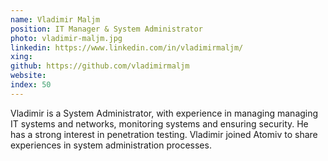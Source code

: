 ```yaml
---
name: Vladimir Maljm
position: IT Manager & System Administrator
photo: vladimir-maljm.jpg
linkedin: https://www.linkedin.com/in/vladimirmaljm/
xing: 
github: https://github.com/vladimirmaljm
website: 
index: 50
---
```

Vladimir is a System Administrator, with experience in managing managing IT systems and networks, monitoring systems and ensuring security. He has a strong interest in penetration testing. Vladimir joined Atomiv to share experiences in system administration processes.